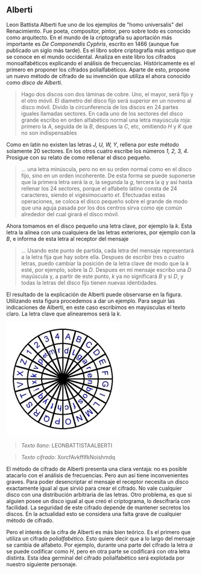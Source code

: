 ## Alberti

Leon Battista Alberti fue uno de los ejemplos de "homo universalis" del Renacimiento. Fue poeta, compositor, pintor, pero sobre todo es conocido como arquitecto. En el mundo de la criptografía su aportación más importante es *De Componendis Cyphris*, escrito en 1466 (aunque fue publicado un siglo más tarde). Es el libro sobre criptografía más antiguo que se conoce en el mundo occidental. Analiza en este libro los cifrados monoalfabéticos explicando el análisis de frecuencias.   Históricamente es el primero en proponer los cifrados polialfabéticos.  Aparte de esto, propone un nuevo método de cifrado de su invención que utiliza el ahora conocido como *disco de Alberti*.

> Hago dos discos con dos láminas de  cobre.  Uno, el mayor, será fijo y el otro móvil.  El diametro del disco fijo será superior en un noveno al disco móvil.  Divido la circunferencia  de los discos en 24 partes iguales llamadas sectores.  En cada uno de los sectores del disco grande escribo en orden alfabético normal una letra mayúscula roja: primero la *A*, seguida de la *B*, despues la *C*, etc, omitiendo *H* y *K* que no son indispensables

Como en latín no existen las letras *J, U, W, Y*,  rellena por este método solamente 20 sectores.  En los otros cuatro escribe los números *1, 2, 3, 4*.  Prosigue con su relato de como rellenar el disco pequeño.

> ... una letra minúscula, pero no en su orden normal como en el disco fijo, sino en un orden incoherente.  De esta forma se puede suponerse que la primera letra será la *a*, la segunda la *g*, tercera la *q* y así hasta rellenar los 24 sectores, porque el alfabeto latino consta de 24 caracteres, siendo el vigésimocuarto *et*.  Efectuadas estas operaciones, se coloca el disco pequeño sobre el grande de modo que una aguja pasada por los dos centros sirva como eje común alrededor del cual girará el disco móvil.

Ahora tomamos en el disco pequeño una letra clave, por ejemplo la *k*.  Esta letra la alínea con una cualquiera de las letras exteriores, por ejemplo con la *B*, e informa de esta letra al receptor del mensaje

> ... Usando este punto de partida, cada letra del mensaje representará a la letra fija que hay sobre ella.  Despues de escribir tres o cuatro letras, puedo cambiar la posición de la letra clave de modo que la *k* esté, por ejemplo, sobre la *D*.  Despues en mi mensaje escribo una *D* mayúscula y, a partir de este punto, *k* ya no significará *B* y si *D*, y todas la letras del disco fijo tienen nuevas identidades.



El resultado de la explicación de Alberti puede observarse en la  figura. Utilizando esta figura procedemos a dar un ejemplo. Para seguir las indicaciones de Alberti, en este caso escribimos en mayúsculas el texto claro. 	La letra clave que alinearemos será la *k*.

![](imagenes/discolba.jpg)
	

> *Texto llano*: LEONBATTISTAALBERTI

> *Texto cifrado*: XorcfAvkfflfkNoishmdq


El método de cifrado de Alberti presenta una clara ventaja: no es posible atacarlo con el análisis de frecuencias.  Pero aun así tiene inconvenientes graves.  Para poder desencriptar el mensaje el receptor necesita un disco exactamente igual al que sirvió para crear el cifrado. No vale cualquier disco con una distribución arbitraria de las letras.  Otro problema, es que si alguien posee un disco igual al que creó el criptograma, lo descifraría con facilidad.  La seguridad de este cifrado depende de mantener secretos los discos.  En la actualidad esto se considera una falta grave de cualquier método de cifrado.

Pero el interés de la cifra de Alberti es más bien teórico.  Es el primero que utiliza un cifrado *polialfabético*.  Esto quiere decir que a lo largo del mensaje se cambia de alfabeto.  Por ejemplo, durante una parte del cifrado la letra *a* se puede codificar como *H*, pero en otra parte se codificará con otra letra distinta.  Esta idea germinal del cifrado polialfabético será explotada por nuestro siguiente personaje.